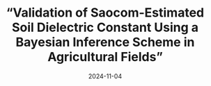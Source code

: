 ---
layout: default
title: “Validation of Saocom-Estimated Soil Dielectric Constant Using a Bayesian Inference Scheme in Agricultural Fields”
authors: J. Arellana, F. Grings and M. Franco
journal: 2024 IEEE Biennial Congress of Argentina (ARGENCON)
modal-id: Arellana-11-2024
year: 2024
date: 2024-11-04
publication-date: November 2024
img: PIXEL_1.jpg
thumbnail: PIXEL_1.jpg
alt: image-alt
client-url: https://doi.org/10.1109/ARGENCON62399.2024.10735952
asbtract: "In this study, the estimation of soil moisture from a single quad-pol Synthetic Aperture Radar (SAR) image from SAOCOM mission along with a physically based interaction model (two-layer version of the small perturbation method model at the second order) was validated with in-situ measured data in the central region of Argentina. The relationship between microwave backscattering and dielectric constant (ϵ) allows for precise estimation of ϵ effectively disambiguating the influence of soil roughness in bare soil conditions. Measured dielectric constants from the study area are used for validation."

---